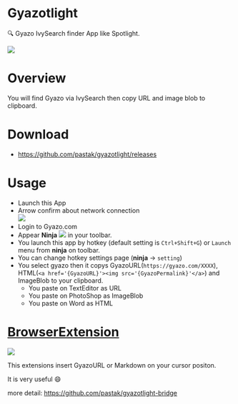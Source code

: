 # Gyazotlight

:mag: Gyazo IvySearch finder App like Spotlight.

![](https://i.gyazo.com/7637a268a226c80ac96f7c936cd6bfa6.gif)

# Overview

You will find Gyazo via IvySearch then copy URL and image blob to clipboard.

# Download

- https://github.com/pastak/gyazotlight/releases

# Usage

- Launch this App
- Arrow confirm about network connection <br /> ![](https://i.gyazo.com/57210a67eb5fa5b7edb656bf324b843a.png)
- Login to Gyazo.com
- Appear **Ninja** ![](https://i.gyazo.com/455a4e496abe6b19c09c2abb319a9763.png) in your toolbar.
- You launch this app by hotkey (default setting is `Ctrl+Shift+G`) or `Launch` menu from **ninja** on toolbar.
- You can change hotkey settings page (**ninja** -> `setting`)
- You select gyazo then it copys GyazoURL(`https://gyazo.com/XXXX`), HTML(`<a href='{GyazoURL}'><img src='{GyazoPermalink}'</a>`) and ImageBlob to your clipboard.
  - You paste on TextEditor as URL
  - You paste on PhotoShop as ImageBlob
  - You paste on Word as HTML

# [BrowserExtension](https://github.com/pastak/gyazotlight-bridge)

![](https://i.gyazo.com/8b76af6f41107810f06317843eb09966.gif)

This extensions insert GyazoURL or Markdown on your cursor positon.

It is very useful :smile:

more detail: https://github.com/pastak/gyazotlight-bridge
